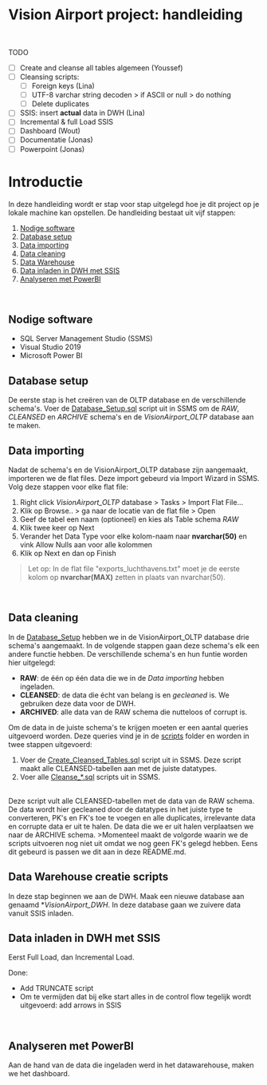 # Vision Airport project: handleiding

<br>

TODO
- [ ] Create and cleanse all tables algemeen (Youssef)
- [ ] Cleansing scripts: 
  * [ ] Foreign keys (Lina)
  * [ ] UTF-8 varchar string decoden > if ASCII or null > do nothing
  * [ ] Delete duplicates 
- [ ] SSIS: insert **actual** data in DWH (Lina)
- [ ] Incremental & full Load SSIS
- [ ] Dashboard (Wout)
- [ ] Documentatie (Jonas)
- [ ] Powerpoint (Jonas)

# Introductie
In deze handleiding wordt er stap voor stap uitgelegd hoe je dit project op je lokale machine kan opstellen. De handleiding bestaat uit vijf stappen:
1. [Nodige software](#software)
2. [Database setup](#databasesetup)
3. [Data importing](#raw)
4. [Data cleaning](#cleansed)
5. [Data Warehouse](#dwh)
6. [Data inladen in DWH met SSIS](#ssis)
7. [Analyseren met PowerBI](#powerbi)

<br>

## Nodige software <a name="software"></a>
- SQL Server Management Studio (SSMS)
- Visual Studio 2019
- Microsoft Power BI

## Database setup <a name="databasesetup"></a>
De eerste stap is het creëren van de OLTP database en de verschillende schema's. Voer de [Database_Setup.sql](./scripts/Database_Setup.sql) script uit in SSMS om de *RAW*, *CLEANSED* en *ARCHIVE* schema's en de *VisionAirport_OLTP* database aan te maken.

## Data importing <a name="raw"></a>
Nadat de schema's en de VisionAirport_OLTP database zijn aangemaakt, importeren we de flat files. Deze import gebeurd via Import Wizard in SSMS.
Volg deze stappen voor elke flat file:
1. Right click *VisionAirport_OLTP* database > Tasks > Import Flat File...
2. Klik op Browse.. > ga naar de locatie van de flat file > Open
3. Geef de tabel een naam (optioneel) en kies als Table schema *RAW*
5. Klik twee keer op Next
6. Verander het Data Type voor elke kolom-naam naar **nvarchar(50)** en vink Allow Nulls aan voor alle kolommen
7. Klik op Next en dan op Finish
>Let op: In de flat file "exports_luchthavens.txt" moet je de eerste kolom op **nvarchar(MAX)** zetten in plaats van nvarchar(50).

<br>

## Data cleaning <a name="cleansed"></a>
In de [Database_Setup](#databasesetup) hebben we in de VisionAirport_OLTP database drie schema's aangemaakt. In de volgende stappen gaan deze schema's elk een andere functie hebben. De verschillende schema's en hun funtie worden hier uitgelegd:
- **RAW**: de één op één data die we in de *Data importing* hebben ingeladen.
- **CLEANSED**: de data die écht van belang is en *gecleaned* is. We gebruiken deze data voor de DWH.
- **ARCHIVED**: alle data van de RAW schema die nutteloos of corrupt is.

Om de data in de juiste schema's te krijgen moeten er een aantal queries uitgevoerd worden. Deze queries vind je in de [scripts](./scripts) folder en worden in twee stappen uitgevoerd:
<br>
1. Voer de [Create_Cleansed_Tables.sql](./scripts/Create_Cleansed_Tables.sql) script uit in SSMS. Deze script maakt alle CLEANSED-tabellen aan met de juiste datatypes.
2. Voer alle [Cleanse_*.sql](./scripts) scripts uit in SSMS. 
<br>
Deze script vult alle CLEANSED-tabellen met de data van de RAW schema. De data wordt hier gecleaned door de datatypes in het juiste type te converteren, PK's en FK's toe te voegen en alle duplicates, irrelevante data en corrupte data er uit te halen. De data die we er uit halen verplaatsen we naar de ARCHIVE schema.
>Momenteel maakt de volgorde waarin we de scripts uitvoeren nog niet uit omdat we nog geen FK's gelegd hebben. Eens dit gebeurd is passen we dit aan in deze README.md.
<br>

## Data Warehouse creatie scripts <a name="dwh"></a>
In deze stap beginnen we aan de DWH. Maak een nieuwe database aan genaamd **VisionAirport_DWH*. In deze database gaan we zuivere data vanuit SSIS inladen. 

## Data inladen in DWH met SSIS <a name="ssis"></a>
Eerst Full Load, dan Incremental Load.

Done: 
- Add TRUNCATE script
- Om te vermijden dat bij elke start alles in de control flow tegelijk wordt uitgevoerd: add arrows in SSIS
<br>

## Analyseren met PowerBI <a name="powerbi"></a>
Aan de hand van de data die ingeladen werd in het datawarehouse, maken we het dashboard.
<br>
